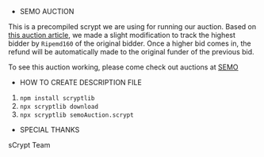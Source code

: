 * SEMO AUCTION

This is a precompiled scrypt we are using for running our auction.
Based on [this auction article](https://xiaohuiliu.medium.com/auction-on-bitcoin-4ba2b6c18ba7), we made a slight modification to track the highest bidder by `Ripemd160` of the original bidder. Once a higher bid comes in, the refund will be automatically made to the original funder of the previous bid.

To see this auction working, please come check out auctions at [SEMO](https://www.semo3d.com)

* HOW TO CREATE DESCRIPTION FILE

1. `npm install scryptlib`
2. `npx scryptlib download`
3. `npx scryptlib semoAuction.scrypt`

* SPECIAL THANKS

sCrypt Team



